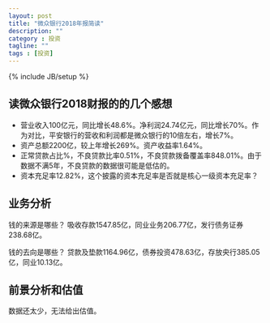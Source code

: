 ```yaml
---
layout: post
title: "微众银行2018年报简读"
description: ""
category : 投资
tagline: ""
tags : [投资]
---
```

{% include JB/setup %}


## 读微众银行2018财报的的几个感想

* 营业收入100亿元，同比增长48.6%。净利润24.74亿元，同比增长70%。作为对比，平安银行的营收和利润都是微众银行的10倍左右，增长7%。
* 资产总额2200亿，较上年增长269%。资产收益率1.64%。
* 正常贷款占比%，不良贷款比率0.51%，不良贷款拨备覆盖率848.01%。由于数据不满5年，不良贷款的数据很可能是低估的。
* 资本充足率12.82%，这个披露的资本充足率是否就是核心一级资本充足率？

## 业务分析

钱的来源是哪些？
	吸收存款1547.85亿，同业业务206.77亿，发行债务证券238.68亿。

钱的去向是哪些？
	贷款及垫款1164.96亿，债券投资478.63亿，存放央行385.05亿，同业10.13亿。


## 前景分析和估值

数据还太少，无法给出估值。

